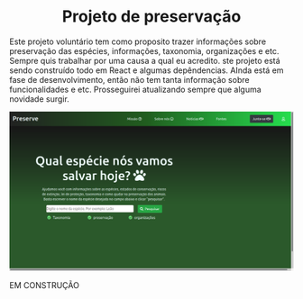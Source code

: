 <h1 align="center">Projeto de preservação</h1>

Este projeto voluntário tem como proposito trazer informações sobre preservação das espécies, informações, taxonomia, organizações e etc. 
Sempre quis trabalhar por uma causa a qual eu acredito. ste projeto está sendo construído todo em React e algumas depêndencias. 
AInda está em fase de desenvolvimento, então não tem tanta informação sobre funcionalidades e etc. Prosseguirei atualizando sempre que 
alguma novidade surgir. 

<img src="https://github.com/Franklyn-Sancho/Projeto_Preserve/blob/main/main-page-preserve.png">

EM CONSTRUÇÃO
